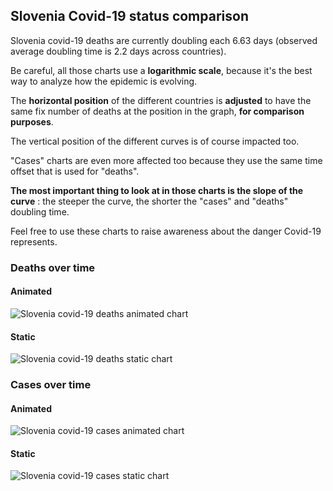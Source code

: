 ## Slovenia Covid-19 status comparison 

Slovenia covid-19 deaths are currently doubling each 6.63 days (observed average doubling time is 2.2 days across countries).



Be careful, all those charts use a **logarithmic scale**, because it's the best way to analyze how the epidemic is evolving.
 
The **horizontal position** of the different countries is **adjusted** to have the same fix number of deaths at the position in the graph, **for comparison purposes**.

The vertical position of the different curves is of course impacted too.

"Cases" charts are even more affected too because they use the same time offset that is used for "deaths".

**The most important thing to look at in those charts is the slope of the curve** : the steeper the curve, the shorter the "cases" and "deaths" doubling time.

Feel free to use these charts to raise awareness about the danger Covid-19 represents. 


 
### Deaths over time
 
#### Animated
![Slovenia covid-19 deaths animated chart](https://raw.githubusercontent.com/madlag/coronavirus_study/master/notebooks/graphs/2020-04-02/countries/Slovenia/2020-04-02_Slovenia_deaths.gif "Slovenia covid-19 deaths animated chart")   
 
#### Static
![Slovenia covid-19 deaths static chart](https://raw.githubusercontent.com/madlag/coronavirus_study/master/notebooks/graphs/2020-04-02/countries/Slovenia/2020-04-02_Slovenia_deaths.png "Slovenia covid-19 deaths static chart")   

 
### Cases over time
 
#### Animated
![Slovenia covid-19 cases animated chart](https://raw.githubusercontent.com/madlag/coronavirus_study/master/notebooks/graphs/2020-04-02/countries/Slovenia/2020-04-02_Slovenia_cases.gif "Slovenia covid-19 cases animated chart")   
 
#### Static
![Slovenia covid-19 cases static chart](https://raw.githubusercontent.com/madlag/coronavirus_study/master/notebooks/graphs/2020-04-02/countries/Slovenia/2020-04-02_Slovenia_cases.png "Slovenia covid-19 cases static chart")   


